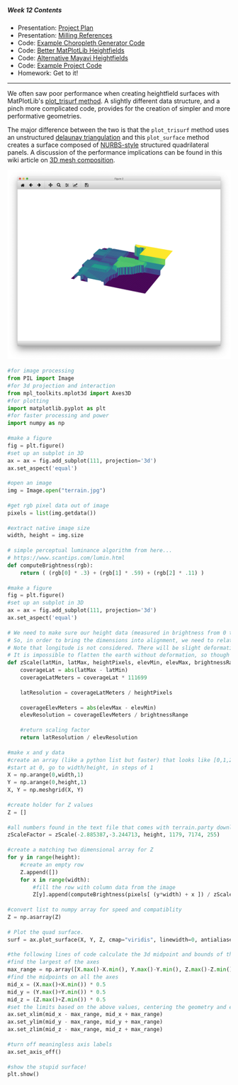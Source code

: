 ##### Week 12 Contents
- Presentation: [Project Plan](readme.md)
- Presentation: [Milling References](milling.md)
- Code: [Example Choropleth Generator Code](choropleth.md)
- Code: [Better MatPlotLib Heightfields](surface-plot.md)
- Code: [Alternative Mayavi Heightfields](mayavi-hf.md)
- Code: [Example Project Code](project.md)
- Homework: Get to it!

-----

We often saw poor performance when creating heightfield surfaces with MatPlotLib's [plot_trisurf method](https://github.com/zachpino/digidev-f19/blob/master/week10/heightfield.md). A slightly different data structure, and a pinch more complicated code, provides for the creation of simpler and more performative geometries.

The major difference between the two is that the `plot_trisurf` method uses an unstructured [delaunay triangulation](https://en.wikipedia.org/wiki/Delaunay_triangulation) and this `plot_surface` method creates a surface composed of [NURBS-style](https://en.wikipedia.org/wiki/B-spline) structured quadrilateral panels. A discussion of the performance implications can be found in this wiki article on [3D mesh composition](https://en.wikipedia.org/wiki/Types_of_mesh#Quadrilateral).

![quad](quadplot.png)

```python
#for image processing
from PIL import Image
#for 3d projection and interaction
from mpl_toolkits.mplot3d import Axes3D
#for plotting
import matplotlib.pyplot as plt
#for faster processing and power
import numpy as np

#make a figure
fig = plt.figure()
#set up an subplot in 3D 
ax = ax = fig.add_subplot(111, projection='3d')
ax.set_aspect('equal')

#open an image
img = Image.open("terrain.jpg")

#get rgb pixel data out of image
pixels = list(img.getdata())

#extract native image size
width, height = img.size

# simple perceptual luminance algorithm from here...
# https://www.scantips.com/lumin.html
def computeBrightness(rgb):
	return ( (rgb[0] * .3) + (rgb[1] * .59) + (rgb[2] * .11) )

#make a figure
fig = plt.figure()
#set up an subplot in 3D 
ax = ax = fig.add_subplot(111, projection='3d')
ax.set_aspect('equal')

# We need to make sure our height data (measured in brightness from 0 to 255) matches our locational data (measured in pixels in the dimensions of the heightfield image).
# So, in order to bring the dimensions into alignment, we need to relate both latitude and elevation to *actual meters* through a scaling factor. 
# Note that longitude is not considered. There will be slight deformation on longitude as a result — worsening closer to the poles.
# It is impossible to flatten the earth without deformation, so though we could take other complex trigonometric steps that are location-dependent to minimize this deformation, it is in most cases a futile battle.
def zScale(latMin, latMax, heightPixels, elevMin, elevMax, brightnessRange=255) :
	coverageLat = abs(latMax - latMin)
	coverageLatMeters = coverageLat * 111699
	
	latResolution = coverageLatMeters / heightPixels 

	coverageElevMeters = abs(elevMax - elevMin)
	elevResolution = coverageElevMeters / brightnessRange
	
	#return scaling factor
	return latResolution / elevResolution

#make x and y data
#create an array (like a python list but faster) that looks like [0,1,2,3...] for X and Y, up to the image dimensions
#start at 0, go to width/height, in steps of 1
X = np.arange(0,width,1)
Y = np.arange(0,height,1)
X, Y = np.meshgrid(X, Y)

#create holder for Z values
Z = []

#all numbers found in the text file that comes with terrain.party downloads
zScaleFactor = zScale(-2.885387,-3.244713, height, 1179, 7174, 255)

#create a matching two dimensional array for Z
for y in range(height):
	#create an empty row 
	Z.append([])
	for x in range(width):
		#fill the row with column data from the image
		Z[y].append(computeBrightness(pixels[ (y*width) + x ]) / zScaleFactor)

#convert list to numpy array for speed and compatiblity
Z = np.asarray(Z)

# Plot the quad surface.
surf = ax.plot_surface(X, Y, Z, cmap="viridis", linewidth=0, antialiased=True)

#the following lines of code calculate the 3d midpoint and bounds of the surface, and use these to equalize all axes
#find the largest of the axes
max_range = np.array([X.max()-X.min(), Y.max()-Y.min(), Z.max()-Z.min()]).max() / 2.0
#find the midpoints on all the axes
mid_x = (X.max()+X.min()) * 0.5
mid_y = (Y.max()+Y.min()) * 0.5
mid_z = (Z.max()+Z.min()) * 0.5
#set the limits based on the above values, centering the geometry and equalizing the axes
ax.set_xlim(mid_x - max_range, mid_x + max_range)
ax.set_ylim(mid_y - max_range, mid_y + max_range)
ax.set_zlim(mid_z - max_range, mid_z + max_range)

#turn off meaningless axis labels
ax.set_axis_off() 

#show the stupid surface! 
plt.show()
```